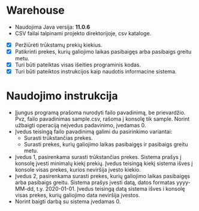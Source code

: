# Warehouse

* Naudojima Java versija: **11.0.6**
* CSV failai talpinami projekto direktorijoje, csv kataloge.

- [x] Peržiūrėti trūkstamų prekių kiekius.
- [x] Patikrinti prekes, kurių galiojimo laikas pasibaigęs arba pasibaigs greitu metu.
- [x] Turi būti pateiktas visas išeities programinis kodas.
- [x] Turi būti pateiktos instrukcijos kaip naudotis informacine sistema. 
 
# Naudojimo instrukcija

* Įjungus programą prašoma nurodyti failo pavadinimą, be prievardžio. Pvz, failo pavadinimas sample.csv, rašoma į konsolę tik sample. Norint užbaigti operaciją neįvedus padavinimo, įvedamas 0.
* Įvedus teisingą failo pavadinimą galimi du pasirinkimo variantai:
  * Surasti trūkstančias prekes.
  * Surasti prekes, kurių galiojimo laikas pasibaigęs ir pasibaigs greitu metu.
* Įvedus 1, pasirenkama surasti trūkstančias prekes. Sistema prašys į konsolę įvesti minimalų kiekį prekių. Įvedus teisingą kiekį sistema išves į konsole visas prekes, kurios neviršija įvesto kiekio.
* Įvedus 2, pasirenkama surasti prekes, kurių galiojimo laikas pasibaigęs arba pasibaigs greitu. Sistema prašys įvesti datą, datos formatas yyyy-MM-dd, t.y. 2020-01-01. Įvedus teisingą datą sistema išves i konsolę visas prekes, kurių galiojimo data neviršija įvestos.
* Norint baigti darbą su sistema įvedamas 0.
